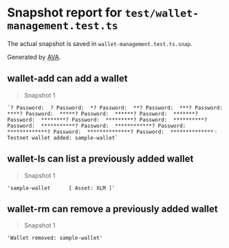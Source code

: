 # Snapshot report for `test/wallet-management.test.ts`

The actual snapshot is saved in `wallet-management.test.ts.snap`.

Generated by [AVA](https://ava.li).

## wallet-add can add a wallet

> Snapshot 1

    `? Password:  ? Password:  *? Password:  **? Password:  ***? Password:  ****? Password:  *****? Password:  ******? Password:  *******? Password:  ********? Password:  *********? Password:  **********? Password:  ***********? Password:  ************? Password:  *************? Password:  **************? Password:  **************␊
    Testnet wallet added: sample-wallet`

## wallet-ls can list a previously added wallet

> Snapshot 1

    'sample-wallet   	[ Asset: XLM ]'

## wallet-rm can remove a previously added wallet

> Snapshot 1

    'Wallet removed: sample-wallet'
